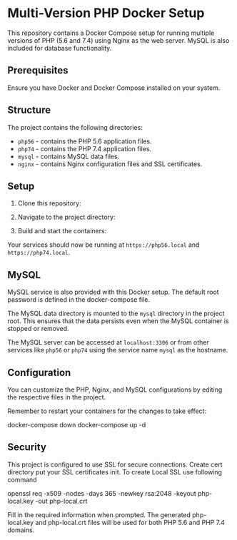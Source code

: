 # Multi-Version PHP Docker Setup

This repository contains a Docker Compose setup for running multiple versions of PHP (5.6 and 7.4) using Nginx as the web server. MySQL is also included for database functionality.

## Prerequisites

Ensure you have Docker and Docker Compose installed on your system. 

## Structure

The project contains the following directories:

- `php56` - contains the PHP 5.6 application files.
- `php74` - contains the PHP 7.4 application files.
- `mysql` - contains MySQL data files.
- `nginx` - contains Nginx configuration files and SSL certificates.

## Setup

1. Clone this repository:

2. Navigate to the project directory:

3. Build and start the containers:

Your services should now be running at `https://php56.local` and `https://php74.local`.

## MySQL

MySQL service is also provided with this Docker setup. The default root password is defined in the docker-compose file.

The MySQL data directory is mounted to the `mysql` directory in the project root. This ensures that the data persists even when the MySQL container is stopped or removed.

The MySQL server can be accessed at `localhost:3306` or from other services like `php56` or `php74` using the service name `mysql` as the hostname.

## Configuration

You can customize the PHP, Nginx, and MySQL configurations by editing the respective files in the project. 

Remember to restart your containers for the changes to take effect:

docker-compose down
docker-compose up -d


## Security

This project is configured to use SSL for secure connections. Create cert directory put your SSL certificates init.
To create Local SSL use following command

openssl req -x509 -nodes -days 365 -newkey rsa:2048 -keyout php-local.key -out php-local.crt

Fill in the required information when prompted. The generated php-local.key and php-local.crt files will be used for both PHP 5.6 and PHP 7.4 domains.


